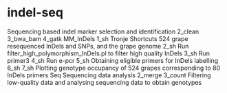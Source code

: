 # indel-seq
Sequencing based indel marker selection and identification
2_clean
3_bwa_bam
4_gatk
MM_InDels
1_sh
Tronje Shortcuts 524 grape resequenced InDels and SNPs, and the grape genome
2_sh
Run filter_high_polymorphism_InDels.pl to filter high quality InDels
3_sh
Run primer3
4_sh
Run e-pcr
5_sh
Obtaining eligible primers for InDels labelling
6_sh 7_sh
Plotting genotype occupancy of 524 grapes corresponding to 80 InDels primers
Seq
Sequencing data analysis
2_merge 
3_count  Filtering low-quality data and analysing sequencing data to obtain genotypes
